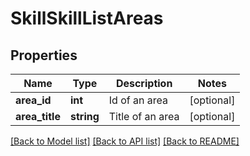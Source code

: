 # SkillSkillListAreas

## Properties
Name | Type | Description | Notes
------------ | ------------- | ------------- | -------------
**area_id** | **int** | Id of an area | [optional] 
**area_title** | **string** | Title of an area | [optional] 

[[Back to Model list]](../README.md#documentation-for-models) [[Back to API list]](../README.md#documentation-for-api-endpoints) [[Back to README]](../README.md)



